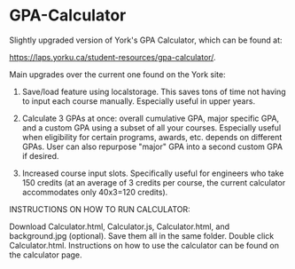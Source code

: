 # GPA-Calculator
Slightly upgraded version of York's GPA Calculator, which can be found at:

https://laps.yorku.ca/student-resources/gpa-calculator/.

Main upgrades over the current one found on the York site:

1. Save/load feature using localstorage. This saves tons of time not having to input each course manually. Especially useful in upper years.

2. Calculate 3 GPAs at once: overall cumulative GPA, major specific GPA, and a custom GPA using a subset of all your courses. Especially useful when eligibility for certain programs, awards, etc. depends on different GPAs. User can also repurpose "major" GPA into a second custom GPA if desired.

3. Increased course input slots. Specifically useful for engineers who take 150 credits (at an average of 3 credits per course, the current calculator accommodates only 40x3=120 credits). 

INSTRUCTIONS ON HOW TO RUN CALCULATOR:

Download Calculator.html, Calculator.js, Calculator.html, and background.jpg (optional). Save them all in the same folder. Double click Calculator.html. Instructions on how to use the calculator can be found on the calculator page. 


